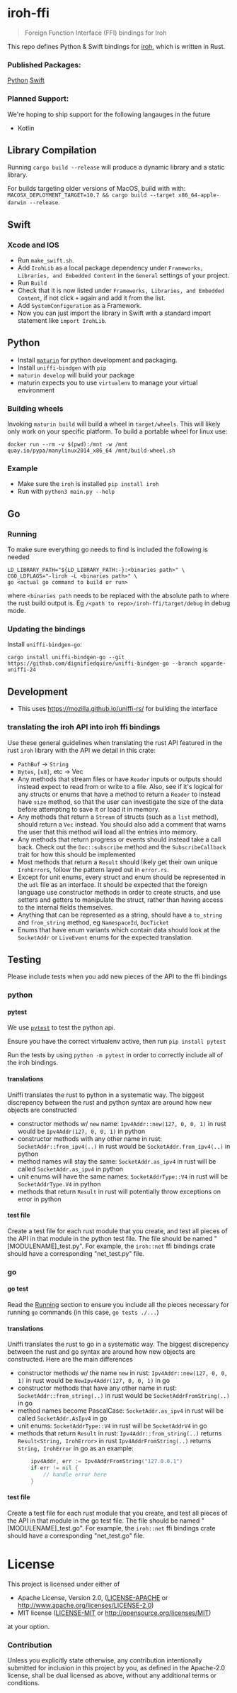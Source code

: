 # iroh-ffi 

> Foreign Function Interface (FFI) bindings for Iroh

This repo defines Python & Swift bindings for [iroh](https://github.com/n0-computer/iroh), which is written in Rust.

### Published Packages:

[Python](https://pypi.org/project/iroh/)
[Swift](https://github.com/n0-computer/iroh-ffi)

### Planned Support:
We're hoping to ship support for the following langauges in the future

- Kotlin



## Library Compilation

Running `cargo build --release` will produce a dynamic library and a static library.

For builds targeting older versions of MacOS, build with with:  `MACOSX_DEPLOYMENT_TARGET=10.7 && cargo build --target x86_64-apple-darwin --release`.

## Swift

### Xcode and IOS 

- Run `make_swift.sh`. 
- Add `IrohLib` as a local package dependency under `Frameworks, Libraries, and Embedded Content` in the `General` settings of your project. 
- Run `Build`
- Check that it is now listed under `Frameworks, Libraries, and Embedded Content`, if not click `+` again and add it from the list.
- Add `SystemConfiguration` as a Framework.
- Now you can just import the library in Swift with a standard import statement like `import IrohLib`.

## Python

- Install [`maturin`](https://www.maturin.rs/installation) for python development and packaging.
- Install `uniffi-bindgen` with `pip`
- `maturin develop` will build your package
- maturin expects you to use `virtualenv` to manage your virtual environment

### Building wheels

Invoking `maturin build` will build a wheel in `target/wheels`.  This
will likely only work on your specific platform. To build a portable
wheel for linux use:

```
docker run --rm -v $(pwd):/mnt -w /mnt quay.io/pypa/manylinux2014_x86_64 /mnt/build-wheel.sh
```

### Example

- Make sure the `iroh` is installed `pip install iroh`
- Run with `python3 main.py --help`

## Go

### Running 

To make sure everything go needs to find is included the following is needed

```
LD_LIBRARY_PATH="${LD_LIBRARY_PATH:-}:<binaries path>" \
CGO_LDFLAGS="-liroh -L <binaries path>" \
go <actual go command to build or run>
```

where `<binaries path` needs to be replaced with the absolute path to where the rust build output is. Eg `/<path to repo>/iroh-ffi/target/debug` in debug mode.


### Updating the bindings

Install `uniffi-bindgen-go`: 

```
cargo install uniffi-bindgen-go --git https://github.com/dignifiedquire/uniffi-bindgen-go --branch upgarde-uniffi-24
```

## Development

- This uses https://mozilla.github.io/uniffi-rs/ for building the interface

### translating the iroh API into iroh ffi bindings
Use these general guidelines when translating the rust API featured in the rust
`iroh` library with the API we detail in this crate:
- `PathBuf` -> `String`
- `Bytes`, `[u8]`, etc -> Vec<u8>
- Any methods that stream files or have `Reader` inputs or outputs should instead expect to read from or write to a file. Also, see if it's logical for any structs or enums that have a method to return a `Reader` to instead have `size` method, so that the user can investigate the size of the data before attempting to save it or load it in memory.
- Any methods that return a `Stream` of structs (such as a `list` method), should return a `Vec` instead. You should also add a comment that warns the user that this method will load all the entries into memory.
- Any methods that return progress or events should instead take a call back. Check out the `Doc::subscribe` method and the `SubscribeCallback` trait for how this should be implemented
- Most methods that return a `Result` should likely get their own unique `IrohError`s, follow the pattern layed out in `error.rs`.
- Except for unit enums, every struct and enum should be represented in the `udl` file as an interface. It should be expected that the foreign language use constructor methods in order to create structs, and use setters and getters to manipulate the struct, rather than having access to the internal fields themselves.
- Anything that can be represented as a string, should have a `to_string` and `from_string` method, eg `NamespaceId`, `DocTicket`
- Enums that have enum variants which contain data should look at the `SocketAddr` or `LiveEvent` enums for the expected translation.

## Testing
Please include tests when you add new pieces of the API to the ffi bindings

### python

#### pytest
We use [`pytest`](https://docs.pytest.org/en/7.1.x/contents.html) to test the python api.

Ensure you have the correct virtualenv active, then run `pip install pytest`

Run the tests by using `python -m pytest` in order to correctly include all of the iroh bindings.

#### translations
Uniffi translates the rust to python in a systematic way. The biggest discrepency between the rust and python syntax are around how new objects are constructed

- constructor methods w/ `new` name:
    `Ipv4Addr::new(127, 0, 0, 1)` in rust would be `Ipv4Addr(127, 0, 0, 1)` in python
- constructor methods with any other name in rust:
    `SocketAddr::from_ipv4(..)` in rust would be `SocketAddr.from_ipv4(..)` in python
- method names will stay the same:
     `SocketAddr.as_ipv4` in rust will be called `SocketAddr.as_ipv4` in python
- unit enums will have the same names:
    `SocketAddrType::V4` in rust will be `SocketAddrType.V4` in python
- methods that return `Result` in rust will potentially throw exceptions on error in python

#### test file
Create a test file for each rust module that you create, and test all pieces of the API in that module in the python test file. The file should be named "[MODULENAME]\_test.py". For example, the `iroh::net` ffi bindings crate should have a corresponding "net\_test.py" file. 

### go 

#### go test 
Read the [Running](#running) section to ensure you include all the pieces necessary for running `go` commands (in this case, `go tests ./...`)

#### translations
Uniffi translates the rust to go in a systematic way. The biggest discrepency between the rust and go syntax are around how new objects are constructed. Here are the main differences

- constructor methods w/ the name `new` in rust:
    `Ipv4Addr::new(127, 0, 0, 1)` in rust would be `NewIpv4Addr(127, 0, 0, 1)` in go
- constructor methods that have any other name in rust:
    `SocketAddr::from_string(..)` in rust would be `SocketAddrFromString(..)` in go
- method names become PascalCase:
    `SocketAddr.as_ipv4` in rust will be called `SocketAddr.AsIpv4` in go 
- unit enums: 
    `SocketAddrType::V4` in rust will be `SocketAddrV4` in go 
- methods that return `Result` in rust:
    `Ipv4Addr::from_string(..)` returns `Result<String, IrohError>` in rust
    `Ipv4AddrFromString(..)` returns `String, IrohError` in go
    as an example:
    ```go
        ipv4Addr, err := Ipv4AddrFromString("127.0.0.1")
        if err != nil {
            // handle error here
        }
    ```

#### test file
Create a test file for each rust module that you create, and test all pieces of the API in that module in the go test file. The file should be named "[MODULENAME]\_test.go". For example, the `iroh::net` ffi bindings crate should have a corresponding "net\_test.go" file. 



# License

This project is licensed under either of

 * Apache License, Version 2.0, ([LICENSE-APACHE](LICENSE-APACHE) or
   http://www.apache.org/licenses/LICENSE-2.0)
 * MIT license ([LICENSE-MIT](LICENSE-MIT) or
   http://opensource.org/licenses/MIT)

at your option.

### Contribution

Unless you explicitly state otherwise, any contribution intentionally submitted
for inclusion in this project by you, as defined in the Apache-2.0 license,
shall be dual licensed as above, without any additional terms or conditions.
